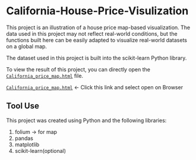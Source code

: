 # California-House-Price-Visulization

This project is an illustration of a house price map-based visualization. The data used in this project may not reflect real-world conditions, but the functions built here can be easily adapted to visualize real-world datasets on a global map.

The dataset used in this project is built into the scikit-learn Python library.

To view the result of this project, you can directly open the <a href='California_price_map.html'>`California_price_map.html`</a> file.

<a href='California_price_map.html'>`California_price_map.html`</a> ← Click this link and select open on Browser

## Tool Use

This project was created using Python and the following libraries:

<ol>
    <li>folium → for map</li>
    <li>pandas</li>
    <li>matplotlib</li>
    <li>scikit-learn(optional)</li>
</ol>

